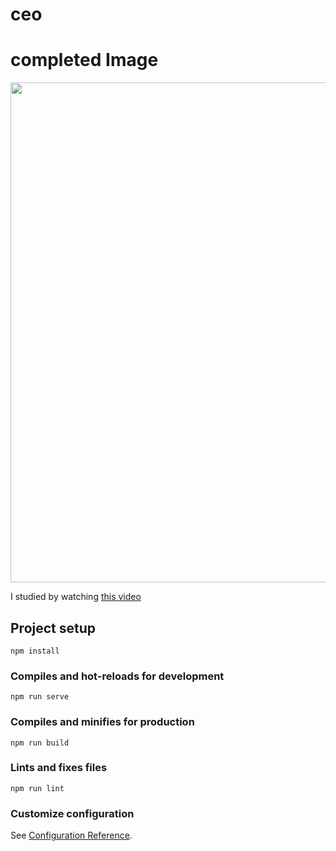 # ceo

# completed Image

<img src="https://user-images.githubusercontent.com/52638834/95812908-82a07d00-0d51-11eb-915f-d406078e27dc.png" width=800px/>


I studied by watching [this video](https://www.youtube.com/watch?v=qK9WUXO3fQc&ab_channel=AAEIdeaPro)





## Project setup
```
npm install
```

### Compiles and hot-reloads for development
```
npm run serve
```

### Compiles and minifies for production
```
npm run build
```

### Lints and fixes files
```
npm run lint
```

### Customize configuration
See [Configuration Reference](https://cli.vuejs.org/config/).
